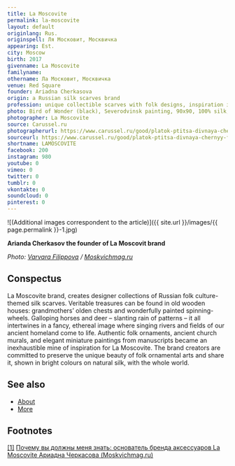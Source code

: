 ```yaml
---
title: La Moscovite
permalink: la-moscovite
layout: default
originlang: Rus.
originspell: Ля Московит, Москвичка
appearing: Est.
city: Moscow
birth: 2017
givenname: La Moscovite
familyname:
othername: Ла Московит, Москвичка
venue: Red Square
founder: Ariadna Cherkasova
origin: a Russian silk scarves brand
profession: unique collectible scarves with folk designs, inspiration in true Russian style, paintings on spinning wheels and chests founded by Ariadna Cherkasova in
photo: Bird of Wonder (black), Severodvinsk painting, 90х90, 100% silk, ₽12000
photographer: La Moscovite
source: Carussel.ru
photographerurl: https://www.carussel.ru/good/platok-ptitsa-divnaya-chernyy-fon/
sourceurl: https://www.carussel.ru/good/platok-ptitsa-divnaya-chernyy-fon/
shortname: LAMOSCOVITE
facebook: 200
instagram: 980
youtube: 0
vimeo: 0
twitter: 0
tumblr: 0
vkontakte: 0
soundcloud: 0
pinterest: 0
---
```


![(Additional images correspondent to the article)]({{ site.url }}/images/{{ page.permalink }}-1.jpg)

**Arianda Cherkasov the founder of La Moscovit brand**

*Photo: [Varvara Filippova](https://moskvichmag.ru) / [Moskvichmag.ru](https://moskvichmag.ru)*

## Сonspectus

La Moscovite brand, creates designer collections of Russian folk culture-themed silk scarves. Veritable treasures can be found in old wooden houses: grandmothers’ olden chests and wonderfully painted spinning-wheels. Galloping horses and deer – slanting rain of patterns – it all intertwines in a fancy, ethereal image where singing rivers and fields of our ancient homeland come to life. Authentic folk ornaments, ancient church murals, and elegant miniature paintings from manuscripts became an inexhaustible mine of inspiration for La Moscovite. The brand creators are committed to preserve the unique beauty of folk ornamental arts and share it, shown in bright colours on natural silk, with the whole world.

## See also

+ [About](index)
+ [More](index)

## Footnotes

[[1]](#a1) <span id="f1"></span> [Почему вы должны меня знать: основатель бренда аксессуаров La Moscovite Ариадна Черкасова (Moskvichmag.ru)](https://moskvichmag.ru/tag/la-moscovite/)
